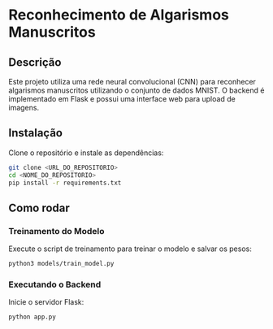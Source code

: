 # Reconhecimento de Algarismos Manuscritos

## Descrição
Este projeto utiliza uma rede neural convolucional (CNN) para reconhecer algarismos manuscritos utilizando o conjunto de dados MNIST. O backend é implementado em Flask e possui uma interface web para upload de imagens.

## Instalação
Clone o repositório e instale as dependências:

```bash
git clone <URL_DO_REPOSITORIO>
cd <NOME_DO_REPOSITORIO>
pip install -r requirements.txt
```

## Como rodar

### Treinamento do Modelo

Execute o script de treinamento para treinar o modelo e salvar os pesos:

```bash
python3 models/train_model.py
```
### Executando o Backend

Inicie o servidor Flask:

```bash
python app.py
```